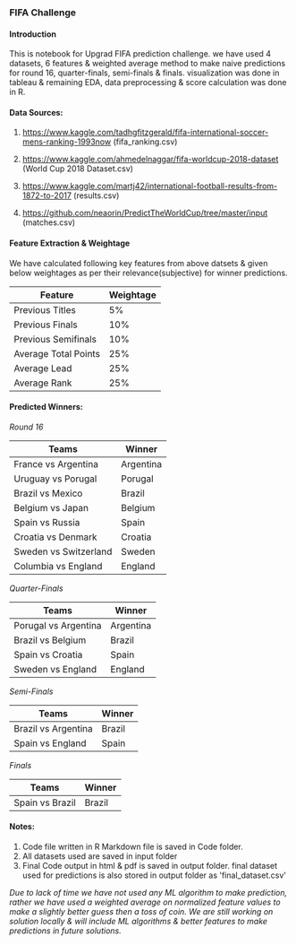 ### FIFA Challenge

#### Introduction
This is notebook for Upgrad FIFA prediction challenge. we have used 4 datasets, 6 features & weighted average method to make naive predictions for round 16, quarter-finals, semi-finals & finals. visualization was done in tableau & remaining EDA, data preprocessing & score calculation was done in R.  

#### Data Sources:

1. https://www.kaggle.com/tadhgfitzgerald/fifa-international-soccer-mens-ranking-1993now (fifa_ranking.csv)

2. https://www.kaggle.com/ahmedelnaggar/fifa-worldcup-2018-dataset (World Cup 2018 Dataset.csv)

3. https://www.kaggle.com/martj42/international-football-results-from-1872-to-2017 (results.csv)

4. https://github.com/neaorin/PredictTheWorldCup/tree/master/input (matches.csv)

#### Feature Extraction & Weightage
We have calculated following key features from above datsets & given below weightages as per their relevance(subjective) for winner predictions.

Feature | Weightage
------------ | -------------
Previous Titles | 5%
Previous Finals | 10%
Previous Semifinals | 10%
Average Total Points | 25%
Average Lead | 25%
Average Rank | 25%

#### Predicted Winners:

*Round 16*

Teams | Winner
------------ | -------------
France vs Argentina | Argentina
Uruguay vs Porugal  | Porugal
Brazil vs Mexico | Brazil
Belgium vs Japan | Belgium
Spain vs Russia | Spain
Croatia vs Denmark | Croatia
Sweden vs Switzerland | Sweden
Columbia vs England | England


*Quarter-Finals*

Teams | Winner
------------ | -------------
Porugal vs Argentina | Argentina
Brazil vs Belgium | Brazil
Spain vs Croatia | Spain
Sweden vs England | England


*Semi-Finals*

Teams | Winner
------------ | -------------
Brazil vs Argentina | Brazil
Spain vs England | Spain


*Finals*

Teams | Winner
------------ | -------------
Spain vs Brazil | Brazil

#### Notes:
1. Code file written in R Markdown file is saved in Code folder.
2. All datasets used are saved in input folder
3. Final Code output in html & pdf is saved in output folder. final dataset used for predictions is also stored in output folder as 'final_dataset.csv'

_Due to lack of time we have not used any ML algorithm to make prediction, rather we have used a weighted average on normalized feature values to make a slightly better guess then a toss of coin. We are still working on solution locally & will include ML algorithms & better features to make predictions in future solutions._
